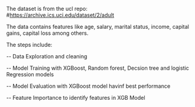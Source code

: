 The dataset is from the ucl repo: #https://archive.ics.uci.edu/dataset/2/adult

The data contains features like age, salary, marital status, income, capital gains, capital loss among others.

The steps include:

-- Data Exploration and cleaning

-- Model Training with XGBoost, Random forest, Decsion tree and logistic Regression models

-- Model Evaluation with XGBoost model havinf best performance

-- Feature Importance to identify features in XGB Model

